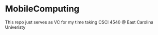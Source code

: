 # MobileComputing
This repo just serves as VC for my time taking CSCI 4540 @ East Carolina Univeristy
